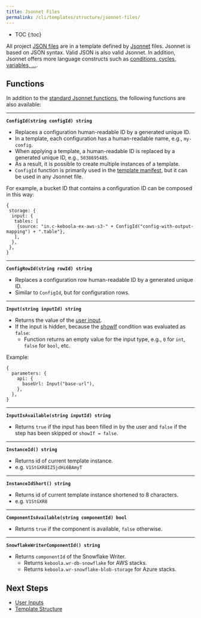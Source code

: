 ```yaml
---
title: Jsonnet Files
permalink: /cli/templates/structure/jsonnet-files/
---
```


* TOC
{:toc}

All project [JSON files](/cli/structure/) are in a template defined by [Jsonnet](https://jsonnet.org/) files.
Jsonnet is based on JSON syntax. Valid JSON is also valid Jsonnet.
In addition, Jsonnet offers more language constructs such as [conditions, cycles, variables, ...](https://jsonnet.org/learning/tutorial.html).


## Functions

In addition to the [standard Jsonnet functions](https://jsonnet.org/ref/stdlib.html), the following functions are also available: 

--------------------------------------

**`ConfigId(string configId) string`**

- Replaces a configuration human-readable ID by a generated unique ID.
- In a template, each configuration has a human-readable name, e.g., `my-config`.
- When applying a template, a human-readable ID is replaced by a generated unique ID, e.g., `5038695485`.
- As a result, it is possible to create multiple instances of a template.
- `ConfigId` function is primarily used in the [template manifest](/cli/templates/structure/#repository-manifest), but it can be used in any Jsonnet file.

For example, a bucket ID that contains a configuration ID can be composed in this way:
```jsonnet
{
 storage: {
  input: {
   tables: [
    {source: "in.c-keboola-ex-aws-s3-" + ConfigId("config-with-output-mapping") + ".table"},
   ],
  },
 },
}
```

--------------------------------------

**`ConfigRowId(string rowId) string`**

- Replaces a configuration row human-readable ID by a generated unique ID.
- Similar to `ConfigId`, but for configuration rows.

--------------------------------------

**`Input(string inputId) string`**

- Returns the value of the [user input](/cli/templates/structure/inputs/).
- If the input is hidden, because the [showIf](/cli/templates/structure/inputs/#show-if) condition was evaluated as `false`:
  - Function returns an empty value for the input type, e.g., `0` for `int`, `false` for `bool`, etc.

Example:
```jsonnet
{
  parameters: {
    api: {
      baseUrl: Input("base-url"),
    },
  },
}
```

--------------------------------------

**`InputIsAvailable(string inputId) string`**

- Returns `true` if the input has been filled in by the user and `false` if the step has been skipped or `showIf = false`.

--------------------------------------

**`InstanceId() string`**

- Returns id of current template instance.
- e.g. `V1StGXR8IZ5jdHi6BAmyT`

--------------------------------------

**`InstanceIdShort() string`**

- Returns id of current template instance shortened to 8 characters.
- e.g. `V1StGXR8`

--------------------------------------

**`ComponentIsAvailable(string componentId) bool`**

- Returns `true` if the component is available, `false` otherwise.

--------------------------------------

**`SnowflakeWriterComponentId() string`**

- Returns `componentId` of the Snowflake Writer.
  - Returns `keboola.wr-db-snowflake` for AWS stacks.
  - Returns `keboola.wr-snowflake-blob-storage` for Azure stacks.

## Next Steps
- [User Inputs](/cli/templates/structure/inputs/)
- [Template Structure](/cli/templates/structure/)
